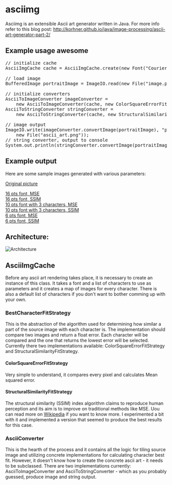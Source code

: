 asciimg
========

Asciimg is an extensible Ascii art generator written in Java.
For more info refer to this blog post:
<a href="http://korhner.github.io/java/image-processing/ascii-art-generator-part-2/">
http://korhner.github.io/java/image-processing/ascii-art-generator-part-2/</a>

## Example usage awesome

<pre>
// initialize cache
AsciiImgCache cache = AsciiImgCache.create(new Font("Courier",Font.BOLD, 6));

// load image
BufferedImage portraitImage = ImageIO.read(new File("image.png"));

// initialize converters
AsciiToImageConverter imageConverter = 
    new AsciiToImageConverter(cache, new ColorSquareErrorFitStrategy());
AsciiToStringConverter stringConverter = 
    new AsciiToStringConverter(cache, new StructuralSimilarityFitStrategy());

// image output
ImageIO.write(imageConverter.convertImage(portraitImage), "png", 
    new File("ascii_art.png"));
// string converter, output to console
System.out.println(stringConverter.convertImage(portraitImage));
</pre>

## Example output

Here are some sample images generated with various parameters:

<a href="http://korhner.github.io//assets/img/asciimg/orig.png">Original picture</a>

<a href="http://korhner.github.io/assets/img/asciimg/large_square_error.png">16 pts font, MSE</a>  
<a href="http://korhner.github.io/assets/img/asciimg/large_ssim.png">16 pts font, SSIM</a>  
<a href="http://korhner.github.io/assets/img/asciimg/medium_square_error.png">10 pts font with 3 characters, MSE</a>  
<a href="http://korhner.github.io/assets/img/asciimg/medium_ssim.png">10 pts font with 3 characters, SSIM</a>  
<a href="http://korhner.github.io/assets/img/asciimg/small_square_error.png">6 pts font, MSE</a>  
<a href="http://korhner.github.io/assets/img/asciimg/small_ssim.png">6 pts font, SSIM</a>  

## Architecture:

![Architecture](http://korhner.github.io/assets/img/asciimg/asciimg_cls_diagram.png)

## AsciiImgCache

Before any ascii art rendering takes place, it is necessary to create an instance of this class. 
It takes a font and a list of characters to use as parameters and it creates a map of images for every character.
There is also a default list of characters if you don't want to bother comming up with your own.  

### BestCharacterFitStrategy

This is the abstraction of the algorithm used for determining how similar a part of the source image with each character is. 
The implementation should compare two images and return a float error. Each character will be compared and the one that returns the lowest error will be selected. 
Currently there two implementations available: ColorSquareErrorFitStrategy and StructuralSimilarityFitStrategy.

#### ColorSquareErrorFitStrategy

Very simple to understand, it compares every pixel and calculates Mean squared error.

#### StructuralSimilarityFitStrategy

The structural similarity (SSIM) index algorithm claims to reproduce human perception and its aim is to improve on traditional methods like MSE.
Uou can read more on <a href="http://en.wikipedia.org/wiki/Structural_similarity">Wikipedia</a> if you want to know more.
I experimented a bit with it and implemented a version that seemed to produce the best results for this case.

### AsciiConverter<T>

This is the hearth of the process and it contains all the logic for tiling source image and utilizing concrete implementations for calculating character best fit.
However, it doesn't know how to create the concrete ascii art - it needs to be subclassed. 
There are two implementations currently: AsciiToImageConverter and AsciiToStringConverter - which as you probably guessed, produce image and string output.



